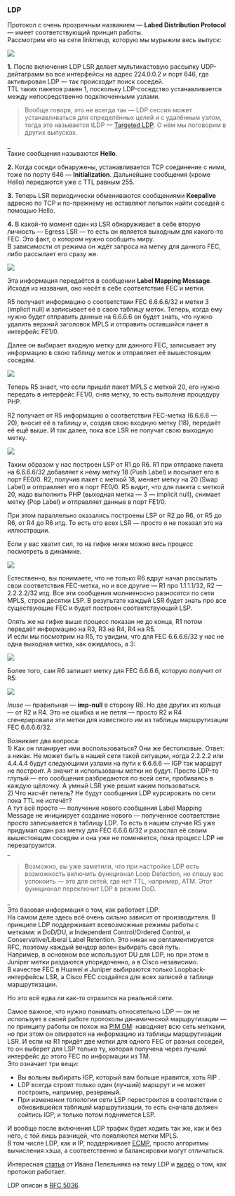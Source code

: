 ### LDP

Протокол с очень прозрачным названием — **Labed Distribution Protocol** — имеет соответствующий принцип работы.  
Рассмотрим его на сети linkmeup, которую мы мурыжим весь выпуск:

![](../../../../.gitbook/assets/10.-base-mpls/00.-ldp/0_fd5e7_94e2cc0b_orig.png)

**1.** После включения LDP LSR делает мультикастовую рассылку UDP-дейтаграмм во все интерфейсы на адрес 224.0.0.2 и порт 646, где активирован LDP — так происходит поиск соседей.  
TTL таких пакетов равен 1, поскольку LDP-соседство устанавливается между непосредственно подключенными узлами.

> Вообще говоря, это не всегда так — LDP сессия может устанавливаться для определённых целей и с удалённым узлом, тогда это называется tLDP — [Targeted LDP](http://lookmeup.linkmeup.ru/#term511). О нём мы поговорим в других выпусках.

\_  
Такие сообщения называются **Hello**.

**2.** Когда соседи обнаружены, устанавливается TCP соединение с ними, тоже по порту 646 — **Initialization**. Дальнейшие сообщения \(кроме Hello\) передаются уже с TTL равным 255.

**3.** Теперь LSR периодически обмениваются сообщениями **Keepalive** адресно по TCP и по-прежнему не оставляют попыток найти соседей с помощью Hello.

**4.** В какой-то момент один из LSR обнаруживает в себе вторую личность — Egress LSR — то есть он является выходным для какого-то FEC. Это факт, о котором нужно сообщить миру.  
В зависимости от режима он ждёт запроса на метку для данного FEC, либо рассылает его сразу же.

![](../../../../.gitbook/assets/10.-base-mpls/00.-ldp/0_fd5f2_5d73bd4_orig.png)

Эта информация передаётся в сообщении **Label Mapping Message**. Исходя из названия, оно несёт в себе соответствие FEC и метки.

R5 получает информацию о соответствии FEC 6.6.6.6/32 и метки 3 \(implicit null\) и записывает её в свою таблицу меток. Теперь, когда ему нужно будет отправить данные на 6.6.6.6 он будет знать, что нужно удалить верхний заголовок MPLS и отправить оставшийся пакет в интерфейс FE1/0.

Далее он выбирает входную метку для данного FEC, записывает эту информацию в свою таблицу меток и отправляет её вышестоящим соседям.

![](../../../../.gitbook/assets/10.-base-mpls/00.-ldp/0_fd5f3_7a06af1_orig.png)

Теперь R5 знает, что если пришёл пакет MPLS с меткой 20, его нужно передать в интерфейс FE1/0, сняв метку, то есть выполнив процедуру PHP.

R2 получает от R5 информацию о соответствии FEC-метка \(6.6.6.6 — 20\), вносит её в таблицу и, создав свою входную метку \(18\), передаёт её ещё выше. И так далее, пока все LSR не получат свою выходную метку.

![](../../../../.gitbook/assets/10.-base-mpls/00.-ldp/0_fd5f4_ea89267c_orig.png)

Таким образом у нас построен LSP от R1 до R6. R1 при отправке пакета на 6.6.6.6/32 добавляет к нему метку 18 \(Push Label\) и посылает его в порт FE0/0. R2, получив пакет с меткой 18, меняет метку на 20 \(Swap Label\) и отправляет его в порт FE0/0. R5 видит, что для пакета с меткой 20, надо выполнить PHP \(выходная метка — 3 — implicit null\), снимает метку \(Pop Label\) и отправляет данные в порт FE1/0.

При этом параллельно оказались построены LSP от R2 до R6, от R5 до R6, от R4 до R6 итд. То есть ото всех LSR — просто я не показал это на иллюстрации.

Если у вас хватит сил, то на гифке ниже можно весь процесс посмотреть в динамике.

![](../../../../.gitbook/assets/10.-base-mpls/00.-ldp/b1371acab49e47c9bab46aa0af23123b.gif)

Естественно, вы понимаете, что не только R6 вдруг начал рассылать свои соответствия FEC-метка, но и все другие — R1 про 1.1.1.1/32, R2 — 2.2.2.2/32 итд. Все эти сообщения молниеносно разносятся по сети MPLS, строя десятки LSP. В результате каждый LSR будет знать про все существующие FEC и будет построен соответствующий LSP.

Опять же на гифке выше процесс показан не до конца, R1 потом передаёт информацию на R3, R3 на R4, R4 на R5.  
И если мы посмотрим на R5, то увидим, что для FEC 6.6.6.6/32 у нас не одна выходная метка, как ожидалось, а 3:

![](../../../../.gitbook/assets/10.-base-mpls/00.-ldp/0_fd87a_e3a55b27_orig.png)

Более того, сам R6 запишет метку для FEC 6.6.6.6, которую получит от R5:

![](../../../../.gitbook/assets/10.-base-mpls/00.-ldp/0_fd87b_472a5f5a_orig.png)

_Inuse_ — правильная — **imp-null** в сторону R6. Но две других из кольца — от R2 и R4. Это не ошибка и не петля — просто R2 и R4 сгенерировали эти метки для известного им из таблицы маршрутизации FEC 6.6.6.6/32.

Возникает два вопроса:  
1\) Как он планирует ими воспользоваться? Они же бестолковые. Ответ: а никак. Не может быть в нашей сети такой ситуации, когда 2.2.2.2 или 4.4.4.4 будут следующими узлами на пути к 6.6.6.6 — IGP так маршрут не построит. А значит и использованы метки не будут. Просто LDP-то глупый — его сообщения разбредаются по всей сети, пробиваясь в каждую щёлочку. А умный LSR уже решит каким пользоваться.  
2\) Что насчёт петель? Не будут сообщения LDP курсировать по сети пока TTL не истечёт?  
А тут всё просто — получение нового сообщения Label Mapping Message не инициирует создание нового — полученное соответствие просто записывается в таблицу LDP. То есть в нашем случае R5 уже придумал один раз метку для FEC 6.6.6.6/32 и разослал её своим вышестоящим соседям и она уже не поменяется, пока процесс LDP не перезагрузится.  
\_

> Возможно, вы уже заметили, что при настройке LDP есть возможность включить функционал Loop Detection, но спешу вас успокоить — это для сетей, где нет TTL, например, ATM. Этот функционал переключит LDP в режим DoD.

\_  
Это базовая информация о том, как работает LDP.  
На самом деле здесь всё очень сильно зависит от производителя. В принципе LDP поддерживает всевозможные режимы работы с метками: и DoD/DU, и Independent Control/Ordered Control, и Conservative/Liberal Label Retention. Это никак не регламентируется RFC, поэтому каждый вендор волен выбирать свой путь.  
Например, в основном все используют DU для LDP, но при этом в Juniper метки раздаются упорядоченно, а в Cisco независимо.  
В качестве FEC в Huawei и Juniper выбираются только Loopback-интерфейсы LSR, а Cisco FEC создаётся для всех записей в таблице маршрутизации.

Но это всё едва ли как-то отразится на реальной сети.

Самое важное, что нужно понимать относительно LDP — он не использует в своей работе протоколы динамической маршрутизации — по принципу работы он похож на [PIM DM](https://linkmeup.ru/tag/сети%20для%20самых%20маленьких/#PIM-DM): наводняет всю сеть метками, но при этом он опирается на информацию из таблицы маршрутизации LSR. И если на R1 придёт две метки для одного FEC от разных соседей, то он выберет для LSP только ту, которая получена через лучший интерфейс до этого FEC по информации из ТМ.  
Это означает три вещи:

* Вы вольны выбирать IGP, который вам больше нравится, хоть RIP .
* LDP всегда строит только один \(лучший\) маршрут и не может построить, например, резервный.
* При изменении топологии сети LSP перестроится в соответствии с обновившейся таблицей маршрутизации, то есть сначала должен сойтись IGP, и только потом поднимется LSP.

И вообще после включения LDP трафик будет ходить так же, как и без него, с той лишь разницей, что появляются метки MPLS.  
В том числе LDP, как и IP, поддерживает [ECMP](http://lookmeup.linkmeup.ru/#term435), просто алгоритмы вычисления хэша, а соответственно и балансировки могут отличаться.

Интересная [статья](http://blog.ipspace.net/2011/11/junos-versus-cisco-ios-mpls-and-ldp.html) от Ивана Пепельняка на тему LDP и [видео](http://blog.ipspace.net/2014/10/tech-talks-introduction-to-label.html) о том, как протокол работает.

LDP описан в [RFC 5036](https://tools.ietf.org/html/rfc5036).
